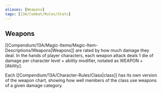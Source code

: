 ```yaml
---
aliases: [Weapons]
tags: [13A/Combat/Rules/Stats]
---
```


## Weapons

[[Compendium/13A/Magic-Items/Magic-Item-Descriptions/Weapons|Weapons]] are rated by how much damage they deal. In the hands of player characters, each weapon attack deals 1 die of damage per character level + ability modifier, notated as WEAPON + \[Ability\].

Each [[Compendium/13A/Character-Rules/Class|class]] has its own version of the weapon chart, showing how well members of the class use weapons of a given damage category.